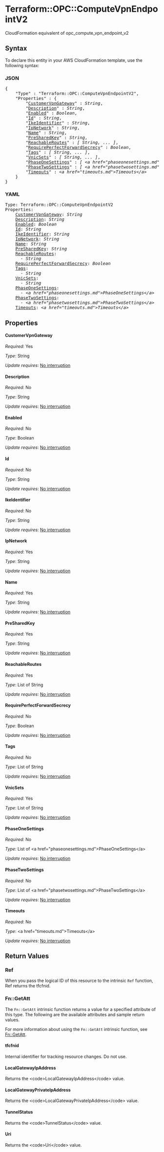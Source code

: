 # Terraform::OPC::ComputeVpnEndpointV2

CloudFormation equivalent of opc_compute_vpn_endpoint_v2

## Syntax

To declare this entity in your AWS CloudFormation template, use the following syntax:

### JSON

<pre>
{
    "Type" : "Terraform::OPC::ComputeVpnEndpointV2",
    "Properties" : {
        "<a href="#customervpngateway" title="CustomerVpnGateway">CustomerVpnGateway</a>" : <i>String</i>,
        "<a href="#description" title="Description">Description</a>" : <i>String</i>,
        "<a href="#enabled" title="Enabled">Enabled</a>" : <i>Boolean</i>,
        "<a href="#id" title="Id">Id</a>" : <i>String</i>,
        "<a href="#ikeidentifier" title="IkeIdentifier">IkeIdentifier</a>" : <i>String</i>,
        "<a href="#ipnetwork" title="IpNetwork">IpNetwork</a>" : <i>String</i>,
        "<a href="#name" title="Name">Name</a>" : <i>String</i>,
        "<a href="#presharedkey" title="PreSharedKey">PreSharedKey</a>" : <i>String</i>,
        "<a href="#reachableroutes" title="ReachableRoutes">ReachableRoutes</a>" : <i>[ String, ... ]</i>,
        "<a href="#requireperfectforwardsecrecy" title="RequirePerfectForwardSecrecy">RequirePerfectForwardSecrecy</a>" : <i>Boolean</i>,
        "<a href="#tags" title="Tags">Tags</a>" : <i>[ String, ... ]</i>,
        "<a href="#vnicsets" title="VnicSets">VnicSets</a>" : <i>[ String, ... ]</i>,
        "<a href="#phaseonesettings" title="PhaseOneSettings">PhaseOneSettings</a>" : <i>[ &lt;a href=&#34;phaseonesettings.md&#34;&gt;PhaseOneSettings&lt;/a&gt;, ... ]</i>,
        "<a href="#phasetwosettings" title="PhaseTwoSettings">PhaseTwoSettings</a>" : <i>[ &lt;a href=&#34;phasetwosettings.md&#34;&gt;PhaseTwoSettings&lt;/a&gt;, ... ]</i>,
        "<a href="#timeouts" title="Timeouts">Timeouts</a>" : <i>&lt;a href=&#34;timeouts.md&#34;&gt;Timeouts&lt;/a&gt;</i>
    }
}
</pre>

### YAML

<pre>
Type: Terraform::OPC::ComputeVpnEndpointV2
Properties:
    <a href="#customervpngateway" title="CustomerVpnGateway">CustomerVpnGateway</a>: <i>String</i>
    <a href="#description" title="Description">Description</a>: <i>String</i>
    <a href="#enabled" title="Enabled">Enabled</a>: <i>Boolean</i>
    <a href="#id" title="Id">Id</a>: <i>String</i>
    <a href="#ikeidentifier" title="IkeIdentifier">IkeIdentifier</a>: <i>String</i>
    <a href="#ipnetwork" title="IpNetwork">IpNetwork</a>: <i>String</i>
    <a href="#name" title="Name">Name</a>: <i>String</i>
    <a href="#presharedkey" title="PreSharedKey">PreSharedKey</a>: <i>String</i>
    <a href="#reachableroutes" title="ReachableRoutes">ReachableRoutes</a>: <i>
      - String</i>
    <a href="#requireperfectforwardsecrecy" title="RequirePerfectForwardSecrecy">RequirePerfectForwardSecrecy</a>: <i>Boolean</i>
    <a href="#tags" title="Tags">Tags</a>: <i>
      - String</i>
    <a href="#vnicsets" title="VnicSets">VnicSets</a>: <i>
      - String</i>
    <a href="#phaseonesettings" title="PhaseOneSettings">PhaseOneSettings</a>: <i>
      - &lt;a href=&#34;phaseonesettings.md&#34;&gt;PhaseOneSettings&lt;/a&gt;</i>
    <a href="#phasetwosettings" title="PhaseTwoSettings">PhaseTwoSettings</a>: <i>
      - &lt;a href=&#34;phasetwosettings.md&#34;&gt;PhaseTwoSettings&lt;/a&gt;</i>
    <a href="#timeouts" title="Timeouts">Timeouts</a>: <i>&lt;a href=&#34;timeouts.md&#34;&gt;Timeouts&lt;/a&gt;</i>
</pre>

## Properties

#### CustomerVpnGateway

_Required_: Yes

_Type_: String

_Update requires_: [No interruption](https://docs.aws.amazon.com/AWSCloudFormation/latest/UserGuide/using-cfn-updating-stacks-update-behaviors.html#update-no-interrupt)

#### Description

_Required_: No

_Type_: String

_Update requires_: [No interruption](https://docs.aws.amazon.com/AWSCloudFormation/latest/UserGuide/using-cfn-updating-stacks-update-behaviors.html#update-no-interrupt)

#### Enabled

_Required_: No

_Type_: Boolean

_Update requires_: [No interruption](https://docs.aws.amazon.com/AWSCloudFormation/latest/UserGuide/using-cfn-updating-stacks-update-behaviors.html#update-no-interrupt)

#### Id

_Required_: No

_Type_: String

_Update requires_: [No interruption](https://docs.aws.amazon.com/AWSCloudFormation/latest/UserGuide/using-cfn-updating-stacks-update-behaviors.html#update-no-interrupt)

#### IkeIdentifier

_Required_: No

_Type_: String

_Update requires_: [No interruption](https://docs.aws.amazon.com/AWSCloudFormation/latest/UserGuide/using-cfn-updating-stacks-update-behaviors.html#update-no-interrupt)

#### IpNetwork

_Required_: Yes

_Type_: String

_Update requires_: [No interruption](https://docs.aws.amazon.com/AWSCloudFormation/latest/UserGuide/using-cfn-updating-stacks-update-behaviors.html#update-no-interrupt)

#### Name

_Required_: Yes

_Type_: String

_Update requires_: [No interruption](https://docs.aws.amazon.com/AWSCloudFormation/latest/UserGuide/using-cfn-updating-stacks-update-behaviors.html#update-no-interrupt)

#### PreSharedKey

_Required_: Yes

_Type_: String

_Update requires_: [No interruption](https://docs.aws.amazon.com/AWSCloudFormation/latest/UserGuide/using-cfn-updating-stacks-update-behaviors.html#update-no-interrupt)

#### ReachableRoutes

_Required_: Yes

_Type_: List of String

_Update requires_: [No interruption](https://docs.aws.amazon.com/AWSCloudFormation/latest/UserGuide/using-cfn-updating-stacks-update-behaviors.html#update-no-interrupt)

#### RequirePerfectForwardSecrecy

_Required_: No

_Type_: Boolean

_Update requires_: [No interruption](https://docs.aws.amazon.com/AWSCloudFormation/latest/UserGuide/using-cfn-updating-stacks-update-behaviors.html#update-no-interrupt)

#### Tags

_Required_: No

_Type_: List of String

_Update requires_: [No interruption](https://docs.aws.amazon.com/AWSCloudFormation/latest/UserGuide/using-cfn-updating-stacks-update-behaviors.html#update-no-interrupt)

#### VnicSets

_Required_: Yes

_Type_: List of String

_Update requires_: [No interruption](https://docs.aws.amazon.com/AWSCloudFormation/latest/UserGuide/using-cfn-updating-stacks-update-behaviors.html#update-no-interrupt)

#### PhaseOneSettings

_Required_: No

_Type_: List of &lt;a href=&#34;phaseonesettings.md&#34;&gt;PhaseOneSettings&lt;/a&gt;

_Update requires_: [No interruption](https://docs.aws.amazon.com/AWSCloudFormation/latest/UserGuide/using-cfn-updating-stacks-update-behaviors.html#update-no-interrupt)

#### PhaseTwoSettings

_Required_: No

_Type_: List of &lt;a href=&#34;phasetwosettings.md&#34;&gt;PhaseTwoSettings&lt;/a&gt;

_Update requires_: [No interruption](https://docs.aws.amazon.com/AWSCloudFormation/latest/UserGuide/using-cfn-updating-stacks-update-behaviors.html#update-no-interrupt)

#### Timeouts

_Required_: No

_Type_: &lt;a href=&#34;timeouts.md&#34;&gt;Timeouts&lt;/a&gt;

_Update requires_: [No interruption](https://docs.aws.amazon.com/AWSCloudFormation/latest/UserGuide/using-cfn-updating-stacks-update-behaviors.html#update-no-interrupt)

## Return Values

### Ref

When you pass the logical ID of this resource to the intrinsic `Ref` function, Ref returns the tfcfnid.

### Fn::GetAtt

The `Fn::GetAtt` intrinsic function returns a value for a specified attribute of this type. The following are the available attributes and sample return values.

For more information about using the `Fn::GetAtt` intrinsic function, see [Fn::GetAtt](https://docs.aws.amazon.com/AWSCloudFormation/latest/UserGuide/intrinsic-function-reference-getatt.html).

#### tfcfnid

Internal identifier for tracking resource changes. Do not use.

#### LocalGatewayIpAddress

Returns the &lt;code&gt;LocalGatewayIpAddress&lt;/code&gt; value.

#### LocalGatewayPrivateIpAddress

Returns the &lt;code&gt;LocalGatewayPrivateIpAddress&lt;/code&gt; value.

#### TunnelStatus

Returns the &lt;code&gt;TunnelStatus&lt;/code&gt; value.

#### Uri

Returns the &lt;code&gt;Uri&lt;/code&gt; value.

